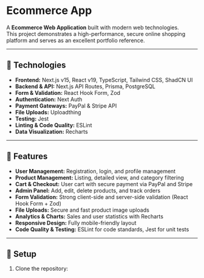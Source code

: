 # Ecommerce App

A **Ecommerce Web Application** built with modern web technologies.  
This project demonstrates a high-performance, secure online shopping platform and serves as an excellent portfolio reference.

---

## 🔹 Technologies

- **Frontend:** Next.js v15, React v19, TypeScript, Tailwind CSS, ShadCN UI
- **Backend & API:** Next.js API Routes, Prisma, PostgreSQL
- **Form & Validation:** React Hook Form, Zod
- **Authentication:** Next Auth
- **Payment Gateways:** PayPal & Stripe API
- **File Uploads:** Uploadthing
- **Testing:** Jest
- **Linting & Code Quality:** ESLint
- **Data Visualization:** Recharts

---

## 🔹 Features

- **User Management:** Registration, login, and profile management
- **Product Management:** Listing, detailed view, and category filtering
- **Cart & Checkout:** User cart with secure payment via PayPal and Stripe
- **Admin Panel:** Add, edit, delete products, and track orders
- **Form Validation:** Strong client-side and server-side validation (React Hook Form + Zod)
- **File Uploads:** Secure and fast product image uploads
- **Analytics & Charts:** Sales and user statistics with Recharts
- **Responsive Design:** Fully mobile-friendly layout
- **Code Quality & Testing:** ESLint for code standards, Jest for unit tests

---

## 🔹 Setup

1. Clone the repository:

   ```bash

   ```
